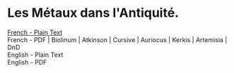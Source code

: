 # Les Métaux dans l'Antiquité.

[French - Plain Text](full-text-french.md)  
French - PDF | Biolinum | Atkinson | Cursive | Auriocus | Kerkis | Artemisia | DnD  
English - Plain Text  
English - PDF  
